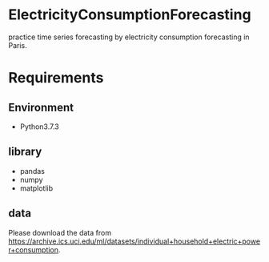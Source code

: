 # ElectricityConsumptionForecasting
practice time series forecasting by electricity consumption forecasting in Paris.

# Requirements
## Environment
- Python3.7.3
## library
- pandas
- numpy 
- matplotlib
## data
Please download the data from https://archive.ics.uci.edu/ml/datasets/individual+household+electric+power+consumption.
